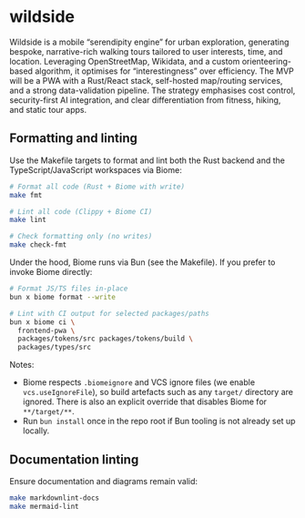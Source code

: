 # wildside

Wildside is a mobile “serendipity engine” for urban exploration, generating
bespoke, narrative-rich walking tours tailored to user interests, time, and
location. Leveraging OpenStreetMap, Wikidata, and a custom orienteering-based
algorithm, it optimises for “interestingness” over efficiency. The MVP will be
a PWA with a Rust/React stack, self-hosted map/routing services, and a strong
data-validation pipeline. The strategy emphasises cost control, security-first
AI integration, and clear differentiation from fitness, hiking, and static tour
apps.

## Formatting and linting

Use the Makefile targets to format and lint both the Rust backend and the
TypeScript/JavaScript workspaces via Biome:

```bash
# Format all code (Rust + Biome with write)
make fmt

# Lint all code (Clippy + Biome CI)
make lint

# Check formatting only (no writes)
make check-fmt
```

Under the hood, Biome runs via Bun (see the Makefile). If you prefer to invoke
Biome directly:

```bash
# Format JS/TS files in-place
bun x biome format --write

# Lint with CI output for selected packages/paths
bun x biome ci \
  frontend-pwa \
  packages/tokens/src packages/tokens/build \
  packages/types/src
```

Notes:

- Biome respects `.biomeignore` and VCS ignore files (we enable
  `vcs.useIgnoreFile`), so build artefacts such as any `target/` directory are
  ignored. There is also an explicit override that disables Biome for
  `**/target/**`.
- Run `bun install` once in the repo root if Bun tooling is not already set up
  locally.

## Documentation linting

Ensure documentation and diagrams remain valid:

```bash
make markdownlint-docs
make mermaid-lint
```
